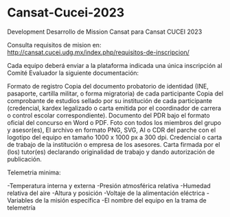 # Cansat-Cucei-2023
Development
Desarrollo de Mission Cansat para Cansat CUCEI 2023

Consulta requisitos de mision en:
http://cansat.cucei.udg.mx/index.php/requisitos-de-inscripcion/

Cada equipo deberá enviar a la plataforma indicada una única inscripción al Comité Evaluador la siguiente documentación:

Formato de registro
Copia del documento probatorio de identidad (INE, pasaporte, cartilla militar, o forma migratoria) de cada participante
Copia del comprobante de estudios sellado por su institución de cada participante (credencial, kardex legalizado o carta emitida por el coordinador de carrera o control escolar correspondiente).
Documento del PDR bajo el formato oficial del concurso en Word o PDF.
Foto con todos los miembros del grupo y asesor(es),
El archivo en formato PNG, SVG, AI o CDR del parche con el logotipo del equipo en tamaño 1000 x 1000 px a 300 dpi.
Credencial o carta de trabajo de la institución o empresa de los asesores.
Carta firmada por el (los) tutor(es) declarando originalidad de trabajo y dando autorización de publicación.

Telemetria minima:

 -Temperatura interna y externa
 -Presión atmosférica relativa
 -Humedad relativa del aire
 -Altura y posición
 -Voltaje de la alimentación eléctrica
 -Variables de la misión específica
 -El nombre del equipo en la trama de telemetría 
